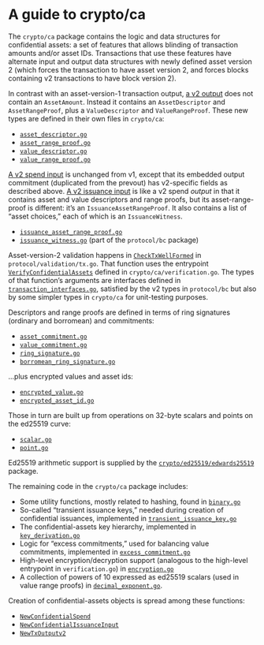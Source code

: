 A guide to crypto/ca
====================

The `crypto/ca` package contains the logic and data structures for
confidential assets: a set of features that allows blinding of
transaction amounts and/or asset IDs. Transactions that use these
features have alternate input and output data structures with newly
defined asset version 2 (which forces the transaction to have asset
version 2, and forces blocks containing v2 transactions to have block
version 2).

In contrast with an asset-version-1 transaction output,
[a v2 output](https://github.com/chain/chain-stealth/blob/d953f2f4d803122a7073e234c841314740eda80a/protocol/bc/outputv2.go#L12)
does not contain an `AssetAmount`. Instead it contains an
`AssetDescriptor` and `AssetRangeProof`, plus a `ValueDescriptor` and
`ValueRangeProof`. These new types are defined in their own files in
`crypto/ca`:
- [`asset_descriptor.go`](https://github.com/chain/chain-stealth/blob/confidential-assets/crypto/ca/asset_descriptor.go)
- [`asset_range_proof.go`](https://github.com/chain/chain-stealth/blob/confidential-assets/crypto/ca/asset_range_proof.go)
- [`value_descriptor.go`](https://github.com/chain/chain-stealth/blob/confidential-assets/crypto/ca/value_descriptor.go)
- [`value_range_proof.go`](https://github.com/chain/chain-stealth/blob/confidential-assets/crypto/ca/value_range_proof.go)

[A v2 spend input](https://github.com/chain/chain-stealth/blob/d953f2f4d803122a7073e234c841314740eda80a/protocol/bc/spend.go#L10)
is unchanged from v1, except that its embedded output commitment
(duplicated from the prevout) has v2-specific fields as described
above. [A v2 issuance input](https://github.com/chain/chain-stealth/blob/d953f2f4d803122a7073e234c841314740eda80a/protocol/bc/issuance2.go#L13)
is like a v2 spend _output_ in that it contains asset and value
descriptors and range proofs, but its asset-range-proof is different:
it’s an `IssuanceAssetRangeProof`. It also contains a list of “asset
choices,” each of which is an `IssuanceWitness`.
- [`issuance_asset_range_proof.go`](https://github.com/chain/chain-stealth/blob/confidential-assets/crypto/ca/issuance_asset_range_proof.go)
- [`issuance_witness.go`](https://github.com/chain/chain-stealth/blob/confidential-assets/protocol/bc/issuance_witness.go) (part of the `protocol/bc` package)

Asset-version-2 validation happens in
[`CheckTxWellFormed`](https://github.com/chain/chain-stealth/blob/3ba5d81af52ada530a4143fc048de8ab121e67ee/protocol/validation/tx.go#L89)
in `protocol/validation/tx.go`. That function uses the entrypoint
[`VerifyConfidentialAssets`](https://github.com/chain/chain-stealth/blob/d953f2f4d803122a7073e234c841314740eda80a/crypto/ca/verification.go#L89)
defined in `crypto/ca/verification.go`.  The types of that function’s
arguments are interfaces defined in
[`transaction_interfaces.go`](https://github.com/chain/chain-stealth/blob/confidential-assets/crypto/ca/transaction_interfaces.go),
satisfied by the v2 types in `protocol/bc` but also by some simpler
types in `crypto/ca` for unit-testing purposes.

Descriptors and range proofs are defined in terms of ring signatures
(ordinary and borromean) and commitments:
- [`asset_commitment.go`](https://github.com/chain/chain-stealth/blob/confidential-assets/crypto/ca/asset_commitment.go)
- [`value_commitment.go`](https://github.com/chain/chain-stealth/blob/confidential-assets/crypto/ca/value_commitment.go)
- [`ring_signature.go`](https://github.com/chain/chain-stealth/blob/confidential-assets/crypto/ca/ring_signature.go)
- [`borromean_ring_signature.go`](https://github.com/chain/chain-stealth/blob/confidential-assets/crypto/ca/borromean_ring_signature.go)

...plus encrypted values and asset ids:
- [`encrypted_value.go`](https://github.com/chain/chain-stealth/blob/confidential-assets/crypto/ca/encrypted_value.go)
- [`encrypted_asset_id.go`](https://github.com/chain/chain-stealth/blob/confidential-assets/crypto/ca/encrypted_asset_id.go)

Those in turn are built up from operations on 32-byte scalars and
points on the ed25519 curve:
- [`scalar.go`](https://github.com/chain/chain-stealth/blob/confidential-assets/crypto/ca/scalar.go)
- [`point.go`](https://github.com/chain/chain-stealth/blob/confidential-assets/crypto/ca/point.go)

Ed25519 arithmetic support is supplied by the
[`crypto/ed25519/edwards25519`](https://github.com/chain/chain-stealth/tree/confidential-assets/crypto/ed25519/edwards25519)
package.

The remaining code in the `crypto/ca` package includes:
- Some utility functions, mostly related to hashing, found in [`binary.go`](https://github.com/chain/chain-stealth/blob/confidential-assets/crypto/ca/binary.go)
- So-called “transient issuance keys,” needed during creation of confidential issuances, implemented in [`transient_issuance_key.go`](https://github.com/chain/chain-stealth/blob/confidential-assets/crypto/ca/transient_issuance_key.go)
- The confidential-assets key hierarchy, implemented in [`key_derivation.go`](https://github.com/chain/chain-stealth/blob/confidential-assets/crypto/ca/key_derivation.go)
- Logic for “excess commitments,” used for balancing value commitments, implemented in [`excess_commitment.go`](https://github.com/chain/chain-stealth/blob/confidential-assets/crypto/ca/excess_commitment.go)
- High-level encryption/decryption support (analogous to the high-level entrypoint in `verification.go`) in [`encryption.go`](https://github.com/chain/chain-stealth/blob/confidential-assets/crypto/ca/encryption.go)
- A collection of powers of 10 expressed as ed25519 scalars (used in value range proofs) in [`decimal_exponent.go`](https://github.com/chain/chain-stealth/blob/confidential-assets/crypto/ca/decimal_exponent.go).

Creation of confidential-assets objects is spread among these functions:
- [`NewConfidentialSpend`](https://github.com/chain/chain-stealth/blob/d953f2f4d803122a7073e234c841314740eda80a/protocol/bc/txinput.go#L58)
- [`NewConfidentialIssuanceInput`](https://github.com/chain/chain-stealth/blob/d953f2f4d803122a7073e234c841314740eda80a/protocol/bc/txinput.go#L86)
- [`NewTxOutputv2`](https://github.com/chain/chain-stealth/blob/d953f2f4d803122a7073e234c841314740eda80a/protocol/bc/txoutput.go#L57)

